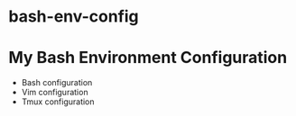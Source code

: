 # bash-env-config

My Bash Environment Configuration
=================================

* Bash configuration
* Vim configuration
* Tmux configuration

